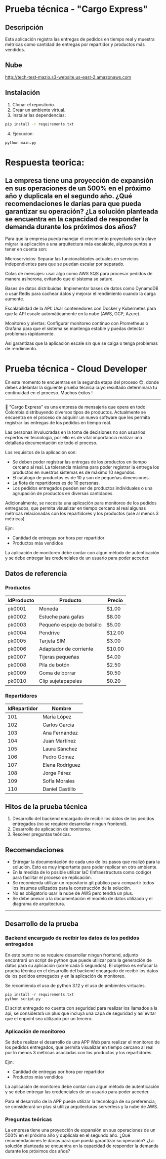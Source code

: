 # Prueba técnica - "Cargo Express"

## Descripción

Esta aplicación registra las entregas de pedidos en tiempo real y muestra métricas como cantidad de entregas por repartidor y productos más vendidos.

## Nube
http://tech-test-mazio.s3-website.us-east-2.amazonaws.com

## Instalación

1. Clonar el repositorio.
2. Crear un ambiente virtual.
3. Instalar las dependencias:

```bash
pip install -r requirements.txt
```
4. Ejecucion:
```bash
python main.py
```

# Respuesta teorica:
## La empresa tiene una proyección de expansión en sus operaciones de un 500% en el próximo año y duplicala en el segundo año. ¿Qué recomendaciones le darías para que pueda garantizar su operación? ¿La solución planteada se encuentra en la capacidad de responder la demanda durante los próximos dos años?
Para que la empresa pueda manejar el crecimiento proyectado sería clave migrar la aplicación a una arquitectura más escalable, algunos puntos a tener en cuenta son:

Microservicios: Separar las funcionalidades actuales en servicios independientes para que se puedan escalar por separado.

Colas de mensajes: usar algo como AWS SQS para procesar pedidos de manera asíncrona, evitando que el sistema se sature.

Bases de datos distribuidas: Implementar bases de datos como DynamoDB o usar Redis para cachear datos y mejorar el rendimiento cuando la carga aumente.

Escalabilidad de la API: Usar contenedores con Docker y Kubernetes para que la API escale automáticamente en la nube (AWS, GCP, Azure).

Monitoreo y alertas: Configurar monitoreo continuo con Prometheus o Grafana para que el sistema se mantenga estable y puedas detectar problemas rápidamente.

Así garantizas que la aplicación escale sin que se caiga o tenga problemas de rendimiento.

# Prueba técnica - Cloud Developer

En este momento te encuentras en la segunda etapa del proceso 😊, donde debes adelantar la siguiente prueba técnica cuyo resultado determinara tu continuidad en el proceso. Muchos éxitos ! 

---

🚚 "Cargo Express" es una empresa de mensajería que opera en todo Colombia distribuyendo diversos tipos de productos. Actualmente se encuentra en el proceso de adquirir un nuevo software que les permita registrar las entregas de los pedidos en tiempo real.

Las personas invulucradas en la toma de decisiones no son usuarios expertos en tecnología, por ello es de vital importancia realizar una detallada documentación de todo el proceso.

Los requisitos de la aplicación son:
 
- Se deben poder registrar las entregas de los productos en tiempo cercano al real. La tolerancia máxima para poder registrar la entrega los productos en nuestros sistemas es de máximo 10 segundos.
- El catálogo de productos es de 10 y son de pequeñas dimensiones.
- La flota de repartidores es de 10 personas.
- Los pedidos entregados pueden ser de productos individuales o una agrupación de productos en diversas cantidades.

Adicionalmente, se necesita una aplicación para monitoreo de los pedidos entregados, que permita visualizar en tiempo cercano al real algunas métricas relacionadas con los repartidores y los productos (use al menos 3 métricas).

Ejm:

- Cantidad de entregas por hora por repartidor
- Productos más vendidos

La aplicación de monitoreo debe contar con algun método de autenticación y se debe entregar las credenciales de un usuario para poder acceder.

## Datos de referencia

### Productos

| IdProducto | Producto              | Precio  |
|--------|---------------------------|---------|
| pk0001 | Moneda                    | $1.00   |
| pk0002 | Estuche para gafas        | $8.00   |
| pk0003 | Pequeño espejo de bolsillo| $5.00   |
| pk0004 | Pendrive                  | $12.00  |
| pk0005 | Tarjeta SIM               | $3.00   |
| pk0006 | Adaptador de corriente    | $10.00  |
| pk0007 | Tijeras pequeñas          | $4.00   |
| pk0008 | Pila de botón             | $2.50   |
| pk0009 | Goma de borrar            | $0.50   |
| pk0010 | Clip sujetapapeles        | $0.20   |

### Repartidores

| IdRepartidor | Nombre  |
|-----|------------------|
| 101 | María López      |
| 102 | Carlos García    |
| 103 | Ana Fernández    |
| 104 | Juan Martínez    |
| 105 | Laura Sánchez    |
| 106 | Pedro Gómez      |
| 107 | Elena Rodríguez  |
| 108 | Jorge Pérez      |
| 109 | Sofía Morales    |
| 110 | Daniel Castillo  |


## Hitos de la prueba técnica

1. Desarrollo del backend encargado de recibir los datos de los pedidos entregados (no se requiere desarrollar ningun frontend).
2. Desarrollo de aplicación de monitoreo.
3. Resolver preguntas teóricas.

## Recomendaciones

- Entregar la documentación de cada uno de los pasos que realizó para la solución. Esto es muy importante para poder replicar en otro ambiente.
- En la medida de lo posible utilizar IaC (Infraestructura como codigo) para facilitar el proceso de replicación.
- Se recomienda utilizar un repositorio git público para compartir todos los insumos utilizados para la construcción de la solución.
- No es obligatorio usar la nube de AWS pero tendrá un plus.
- Se debe anexar a la documentación el modelo de datos utilizado y el diagrama de arquitectura.

---


## Desarrollo de la prueba

### Backend encargado de recibir los datos de los pedidos entregados

En este punto no se requiere desarrollar ningun frontend, adjunto encontrará un script de python que puede utilizar para la generación de datos para su aplicación (corre cada 5 segundos). El objetivo es enfocar la prueba técnica en el desarrollo del backend encargado de recibir los datos de los pedidos entregados y en la aplicación de monitoreo.

Se recomienda el uso de python 3.12 y el uso de ambientes virtuales.

```shell
pip install -r requirements.txt
python script.py
```

El script entregado no cuenta con seguridad para realizar los llamados a la api, se considerará un plus que incluya una capa de seguridad y así evitar que el enpoint sea utilizado por un tercero.

### Aplicación de monitoreo

Se debe realizar el desarrollo de una APP Web para realizar el monitoreo de los pedidos entregados, que permita visualizar en tiempo cercano al real por lo menos 3 métricas asociadas con los productos y los repartidores.

Ejm:

- Cantidad de entregas por hora por repartidor
- Productos más vendidos

La aplicación de monitoreo debe contar con algun método de autenticación y se debe entregar las credenciales de un usuario para poder acceder.

Para el desarrollo de la APP puede utilizar la tecnología de su preferencia, se considerará un plus si utiliza arquitecturas serverless y la nube de AWS.

### Preguntas teóricas

La empresa tiene una proyección de expansión en sus operaciones de un 500% en el próximo año y duplicala en el segundo año. ¿Qué recomendaciones le darías para que pueda garantizar su operación? ¿La solución planteada se encuentra en la capacidad de responder la demanda durante los próximos dos años?